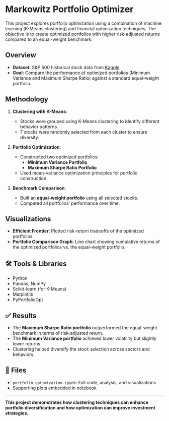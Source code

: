 # Markowitz Portfolio Optimizer

This project explores portfolio optimization using a combination of machine learning (K-Means clustering) and financial optimization techniques. The objective is to create optimized portfolios with higher risk-adjusted returns compared to an equal-weight benchmark.

## Overview

- **Dataset**: S&P 500 historical stock data from [Kaggle](https://www.kaggle.com/)
- **Goal**: Compare the performance of optimized portfolios (Minimum Variance and Maximum Sharpe Ratio) against a standard equal-weight portfolio.

## Methodology

1. **Clustering with K-Means**:
   - Stocks were grouped using K-Means clustering to identify different behavior patterns.
   - 7 stocks were randomly selected from each cluster to ensure diversity.

2. **Portfolio Optimization**:
   - Constructed two optimized portfolios:
     - **Minimum Variance Portfolio**
     - **Maximum Sharpe Ratio Portfolio**
   - Used mean-variance optimization principles for portfolio construction.

3. **Benchmark Comparison**:
   - Built an **equal-weight portfolio** using all selected stocks.
   - Compared all portfolios’ performance over time.

## Visualizations

- **Efficient Frontier**: Plotted risk-return tradeoffs of the optimized portfolios.
- **Portfolio Comparison Graph**: Line chart showing cumulative returns of the optimized portfolios vs. the equal-weight portfolio.

## 🛠 Tools & Libraries

- Python
- Pandas, NumPy
- Scikit-learn (for K-Means)
- Matplotlib
- PyPortfolioOpt

## ✅ Results

- The **Maximum Sharpe Ratio portfolio** outperformed the equal-weight benchmark in terms of risk-adjusted return.
- The **Minimum Variance portfolio** achieved lower volatility but slightly lower returns.
- Clustering helped diversify the stock selection across sectors and behaviors.

## 📁 Files

- `portfolio_optimization.ipynb`: Full code, analysis, and visualizations
- Supporting plots embedded in notebook

---

**This project demonstrates how clustering techniques can enhance portfolio diversification and how optimization can improve investment strategies.**
